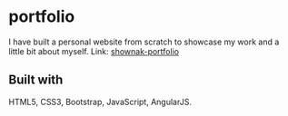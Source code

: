 # portfolio
I have built a personal website from scratch to showcase my work and a little bit about myself.
Link: [shownak-portfolio](https://shownak2018.github.io/portfolio)  
## Built with  
HTML5, CSS3, Bootstrap, JavaScript, AngularJS.
